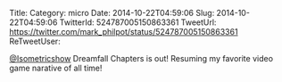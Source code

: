 Title: 
Category: micro
Date: 2014-10-22T04:59:06
Slug: 2014-10-22T04:59:06
TwitterId: 524787005150863361
TweetUrl: https://twitter.com/mark_philpot/status/524787005150863361
ReTweetUser: 

[@Isometricshow](https://twitter.com/Isometricshow) Dreamfall Chapters is out! Resuming my favorite video game narative of all time!